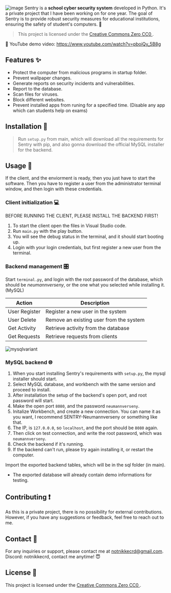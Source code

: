 ![image](https://github.com/nikkeisadev/Sentry/assets/137056695/db78c61d-6be6-434d-b573-08bc29c63726)
Sentry is a **school cyber security system** developed in Python.  It's a private project that I have been working on for one year. The goal of Sentry is to provide robust security measures for educational institutions, ensuring the safety of student's computers. 👾

> This project is licensed under the [Creative Commons Zero CC0 ](LICENSE).

📌 YouTube demo video: 
https://www.youtube.com/watch?v=pboiQy_5B8g

## Features ✨
- Protect the computer from malicious programs in startup folder.
- Prevent wallpaper changes.
- Generate reports on security incidents and vulnerabilities.
- Report to the database.
- Scan files for viruses.
- Block different websites.
- Prevent installed apps from runing for a specified time. (Disable any app which can students help on exams)

## Installation 👾
> Run `setup.py` from main, which will download all the requirements for Sentry with pip, and also gonna download the official MySQL installer for the backend.

## Usage 📖
If the client, and the enviorment is ready, then you just have to start the software. Then you have to register a user from the administrator terminal window, and then login with these credentials.

### Client initialization 💻
BEFORE RUNNING THE CLIENT, PLEASE INSTALL THE BACKEND FIRST!
1. To start the client open the files in Visual Studio code.
2. Run `main.py` with the play button.
3. You will see the debug status in the terminal, and it should start booting up.
4. Login with your login credentials, but first register a new user from the terminal.

### Backend management 🎛
Start `terminal.py`, and login with the root password of the database, which should be *neumannverseny*, or the one what you selected while installing it. (MySQL)

| Action           | Description                               |
|------------------|-------------------------------------------|
| User Register    | Register a new user in the system          |
| User Delete      | Remove an existing user from the system    |
| Get Activity     | Retrieve activity from the database        |
| Get Requests     | Retrieve requests from clients             |

![mysqlvariant](https://github.com/nikkeisadev/Sentry/assets/137056695/3ffb7e97-01f7-4951-8b5c-f9b8e8d45d14)

### MySQL backend 🌐
1. When you start installing Sentry's requirements with `setup.py`, the mysql installer should start.
2. Select MySQL database, and workbench with the same version and proceed to install.
3. After installation the setup of the backend's open port, and root password will start.
4. Make the open port `8080`, and the password `neumannverseny`.
5. Initalize Workbench, and create a new connection. You can name it as you want, I recommend SENTRY-Neumannverseny or something like that.
6. The IP, is `127.0.0.0`, so `localhost`, and the port should be `8080` again.
7. Then click on test connection, and write the root password, which was `neumannverseny`.
8. Check the backend if it's running.
9. If the backend can't run, please try again installing it, or restart the computer.

Import the exported backend tables, which will be in the sql folder (in main).
- The exported database will already contain demo informations for testing.

## Contributing ❗
As this is a private project, there is no possibility for external contributions. However, if you have any suggestions or feedback, feel free to reach out to me.

## Contact 📨
For any inquiries or support, please contact me at [notnikkecrd@gmail.com](mailto:notnikkecrd@gmail.com).
Discord: notnikkecrd, contact me anytime! 😇

## License 📜
This project is licensed under the [Creative Commons Zero CC0 ](LICENSE).
